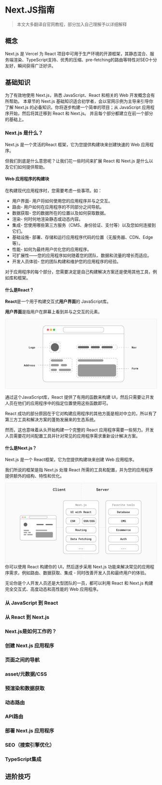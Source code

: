 # Next.JS指南
> 本文大多翻译自官网教程，部分加入自己理解予以详细解释

## 概念
Next.js 是 Vercel 为 React 项目中可用于生产环境的开源框架，其静态混合、服务端渲染、TypeScript支持、优秀的压缩、pre-fetching的路由等特性对SEO十分友好，瞬间获得广泛好评。

## 基础知识
为了有效地使用 Next.js，熟悉 JavaScript、React 和相关的 Web 开发概念会有所帮助。
本章节的 Next.js 基础知识适合初学者，会以官网示例为主导来引导你了解 Next.js 的必备知识。你将逐步构建一个简单的项目；从 JavaScript 应用程序开始，然后将其迁移到 React 和 Next.js。 并且每个部分都建立在前一个部分的基础上。

### Next.js 是什么？
Next.js 是一个灵活的React 框架，它为您提供构建块来创建快速的 Web 应用程序。

但我们到底是什么意思呢？让我们花一些时间来扩展 React 和 Next.js 是什么以及它们如何提供帮助。

#### Web 应用程序的构建块
在构建现代应用程序时，您需要考虑一些事项。如：

- 用户界面- 用户将如何使用您的应用程序并与之交互。
- 路由- 用户如何在应用程序的不同部分之间导航。
- 数据获取- 您的数据所在的位置以及如何获取数据。
- 渲染- 何时何地渲染静态或动态内容。
- 集成- 您使用哪些第三方服务（CMS、身份验证、支付等）以及您如何连接到它们。
- 基础设施- 部署、存储和运行应用程序代码的位置（无服务器、CDN、Edge 等）。
- 性能- 如何为最终用户优化您的应用程序。
- 可扩展性——您的应用程序如何随着您的团队、数据和流量的增长而适应。
- 开发人员体验- 您的团队构建和维护您的应用程序的经验。

对于应用程序的每个部分，您需要决定是自己构建解决方案还是使用其他工具，例如库和框架。

#### 什么是React？
**React**是一个用于构建交互式**用户界面**的 JavaScript库。

**用户界面**是指用户在屏幕上看到并与之交互的元素。

![img.png](../assets/img/img.png)

通过这个JavaScript库，React 提供了有用的函数来构建 UI，然后只需要让开发人员在他们的应用程序中的指定位置使用这些函数即可。

React 成功的部分原因在于它对构建应用程序的其他方面是相对中立的，所以有了第三方工具和解决方案的蓬勃发展来的生态系统。

然而，这也意味着从头开始构建一个完整的 React 应用程序需要一些努力。开发人员需要花时间配置工具并针对常见的应用程序需求重新设计解决方案。

#### 什么是Next.js？

Next.js 是一个 React框架，它为您提供构建块来创建 Web 应用程序。

我们所说的框架是指 Next.js 处理 React 所需的工具和配置，并为您的应用程序提供额外的结构、特性和优化。

![img2.png](../assets/img/img2.png)
你可以使用 React 构建你的 UI，然后逐步采用 Next.js 功能来解决常见的应用程序需求，例如路由、数据获取、集成 - 同时改善开发人员和最终用户的体验。

无论你是个人开发人员还是大型团队的一员，都可以利用 React 和 Next.js 构建完全交互式、高度动态和高性能的 Web 应用程序。

### 从 JavaScript 到 React

### 从 React 到 Next.js

### Next.js是如何工作的？

### 创建 Next.js 应用程序

### 页面之间的导航

### asset/元数据/CSS

### 预渲染和数据获取

### 动态路由

### API路由

### 部署 Next.js 应用程序

### SEO（搜索引擎优化）

### TypeScript集成

## 进阶技巧
